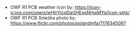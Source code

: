 - OWF R1 PCB weather icon by: https://icon-icons.com/users/wHtrYicqDaGHEqsNHwMYq/icon-sets/
- OWF R1 PCB Snieżka photo by: https://www.flickr.com/photos/polandmfa/7176345097
